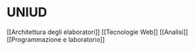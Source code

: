 # UNIUD

[[Architettura degli elaboratori]]
[[Tecnologie Web]]
[[Analisi]]
[[Programmazione e laboratorio]]